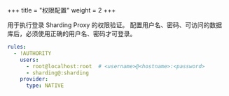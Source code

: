 +++
title = "权限配置"
weight = 2
+++

用于执行登录 Sharding Proxy 的权限验证。
配置用户名、密码、可访问的数据库后，必须使用正确的用户名、密码才可登录。

```yaml
rules:
  - !AUTHORITY
    users:
      - root@localhost:root  # <username>@<hostname>:<password>
      - sharding@:sharding
    provider:
      type: NATIVE
```
